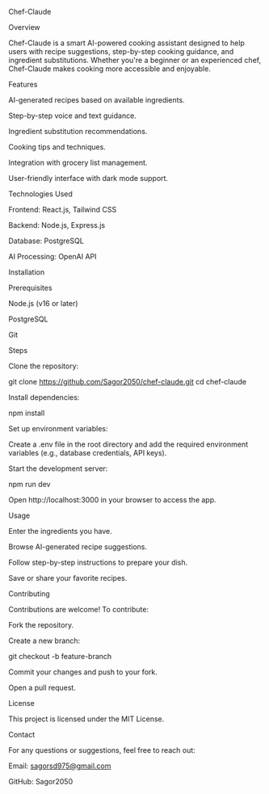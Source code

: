 Chef-Claude

Overview

Chef-Claude is a smart AI-powered cooking assistant designed to help users with recipe suggestions, step-by-step cooking guidance, and ingredient substitutions. Whether you're a beginner or an experienced chef, Chef-Claude makes cooking more accessible and enjoyable.

Features

AI-generated recipes based on available ingredients.

Step-by-step voice and text guidance.

Ingredient substitution recommendations.

Cooking tips and techniques.

Integration with grocery list management.

User-friendly interface with dark mode support.

Technologies Used

Frontend: React.js, Tailwind CSS

Backend: Node.js, Express.js

Database: PostgreSQL

AI Processing: OpenAI API

Installation

Prerequisites

Node.js (v16 or later)

PostgreSQL

Git

Steps

Clone the repository:

git clone https://github.com/Sagor2050/chef-claude.git
cd chef-claude

Install dependencies:

npm install

Set up environment variables:

Create a .env file in the root directory and add the required environment variables (e.g., database credentials, API keys).

Start the development server:

npm run dev

Open http://localhost:3000 in your browser to access the app.

Usage

Enter the ingredients you have.

Browse AI-generated recipe suggestions.

Follow step-by-step instructions to prepare your dish.

Save or share your favorite recipes.

Contributing

Contributions are welcome! To contribute:

Fork the repository.

Create a new branch:

git checkout -b feature-branch

Commit your changes and push to your fork.

Open a pull request.

License

This project is licensed under the MIT License.

Contact

For any questions or suggestions, feel free to reach out:

Email: sagorsd975@gmail.com

GitHub: Sagor2050


